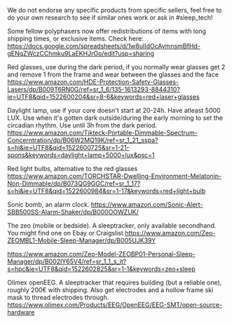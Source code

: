 We do not endorse any specific products from specific sellers, feel free to do your own research to see if similar ones work or ask in #sleep_tech!

Some fellow polyphasers now offer redistributions of items with long shipping times, or exclusive items. Check here: <https://docs.google.com/spreadsheets/d/1w8uIIdOcAymnsmBfHd-gENqZWczCChmku9LaEKHJrOo/edit?usp=sharing>

Red glasses, use during the dark period, if you normally wear glasses get 2 and remove 1 from the frame and wear between the glasses and the face
https://www.amazon.com/HDE-Protection-Safety-Glasses-Lasers/dp/B009T6RN0G/ref=sr_1_6/135-1613293-8844310?ie=UTF8&qid=1522600204&sr=8-6&keywords=red+laser+glasses

Daylight lamp, use if your core doesn't start at 20-24h. Have atleast 5000 LUX. Use when it's gotten dark outside/during the early morning to set the circadian rhythm. Use until 3h from the dark period.
https://www.amazon.com/Tikteck-Portable-Dimmable-Spectrum-Concerntration/dp/B06W2MQ19K/ref=sr_1_21_sspa?s=hi&ie=UTF8&qid=1522600725&sr=1-21-spons&keywords=daylight+lamp+5000+lux&psc=1

Red light bulbs, alternative to the red glasses
https://www.amazon.com/TORCHSTAR-Dwelling-Environment-Melatonin-Non-Dimmable/dp/B073QG9GGC/ref=sr_1_17?s=hi&ie=UTF8&qid=1522600984&sr=1-17&keywords=red+light+bulb

Sonic bomb, an alarm clock. 
https://www.amazon.com/Sonic-Alert-SBB500SS-Alarm-Shaker/dp/B000OOWZUK/

The zeo (mobile or bedside). A sleeptracker, only available secondhand. You might find one on Ebay or Craigslist
https://www.amazon.com/Zeo-ZEOMBL1-Mobile-Sleep-Manager/dp/B005UJK39Y

https://www.amazon.com/Zeo-Model-ZEOBP01-Personal-Sleep-Manager/dp/B002IY65V4/ref=sr_1_1_s_it?s=hpc&ie=UTF8&qid=1522602825&sr=1-1&keywords=zeo+sleep

Olimex openEEG. A sleeptracker that requires building (but a reliable one), roughly 200€ with shipping. Also get electrodes and a hollow frame ski mask to thread electrodes through.
https://www.olimex.com/Products/EEG/OpenEEG/EEG-SMT/open-source-hardware
